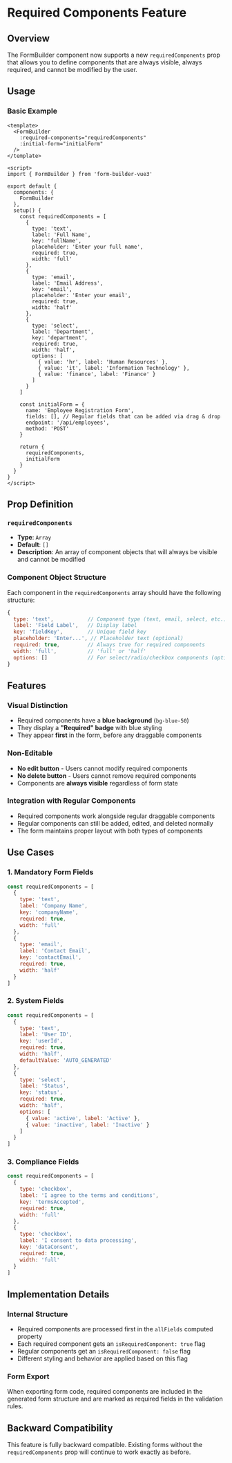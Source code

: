 # Required Components Feature

## Overview

The FormBuilder component now supports a new `requiredComponents` prop that allows you to define components that are always visible, always required, and cannot be modified by the user.

## Usage

### Basic Example

```vue
<template>
  <FormBuilder
    :required-components="requiredComponents"
    :initial-form="initialForm"
  />
</template>

<script>
import { FormBuilder } from 'form-builder-vue3'

export default {
  components: {
    FormBuilder
  },
  setup() {
    const requiredComponents = [
      {
        type: 'text',
        label: 'Full Name',
        key: 'fullName',
        placeholder: 'Enter your full name',
        required: true,
        width: 'full'
      },
      {
        type: 'email',
        label: 'Email Address',
        key: 'email',
        placeholder: 'Enter your email',
        required: true,
        width: 'half'
      },
      {
        type: 'select',
        label: 'Department',
        key: 'department',
        required: true,
        width: 'half',
        options: [
          { value: 'hr', label: 'Human Resources' },
          { value: 'it', label: 'Information Technology' },
          { value: 'finance', label: 'Finance' }
        ]
      }
    ]

    const initialForm = {
      name: 'Employee Registration Form',
      fields: [], // Regular fields that can be added via drag & drop
      endpoint: '/api/employees',
      method: 'POST'
    }

    return {
      requiredComponents,
      initialForm
    }
  }
}
</script>
```

## Prop Definition

### `requiredComponents`

- **Type**: `Array`
- **Default**: `[]`
- **Description**: An array of component objects that will always be visible and cannot be modified

### Component Object Structure

Each component in the `requiredComponents` array should have the following structure:

```javascript
{
  type: 'text',           // Component type (text, email, select, etc.)
  label: 'Field Label',   // Display label
  key: 'fieldKey',        // Unique field key
  placeholder: 'Enter...', // Placeholder text (optional)
  required: true,         // Always true for required components
  width: 'full',          // 'full' or 'half'
  options: []             // For select/radio/checkbox components (optional)
}
```

## Features

### Visual Distinction
- Required components have a **blue background** (`bg-blue-50`)
- They display a **"Required" badge** with blue styling
- They appear **first** in the form, before any draggable components

### Non-Editable
- **No edit button** - Users cannot modify required components
- **No delete button** - Users cannot remove required components
- Components are **always visible** regardless of form state

### Integration with Regular Components
- Required components work alongside regular draggable components
- Regular components can still be added, edited, and deleted normally
- The form maintains proper layout with both types of components

## Use Cases

### 1. Mandatory Form Fields
```javascript
const requiredComponents = [
  {
    type: 'text',
    label: 'Company Name',
    key: 'companyName',
    required: true,
    width: 'full'
  },
  {
    type: 'email',
    label: 'Contact Email',
    key: 'contactEmail',
    required: true,
    width: 'half'
  }
]
```

### 2. System Fields
```javascript
const requiredComponents = [
  {
    type: 'text',
    label: 'User ID',
    key: 'userId',
    required: true,
    width: 'half',
    defaultValue: 'AUTO_GENERATED'
  },
  {
    type: 'select',
    label: 'Status',
    key: 'status',
    required: true,
    width: 'half',
    options: [
      { value: 'active', label: 'Active' },
      { value: 'inactive', label: 'Inactive' }
    ]
  }
]
```

### 3. Compliance Fields
```javascript
const requiredComponents = [
  {
    type: 'checkbox',
    label: 'I agree to the terms and conditions',
    key: 'termsAccepted',
    required: true,
    width: 'full'
  },
  {
    type: 'checkbox',
    label: 'I consent to data processing',
    key: 'dataConsent',
    required: true,
    width: 'full'
  }
]
```

## Implementation Details

### Internal Structure
- Required components are processed first in the `allFields` computed property
- Each required component gets an `isRequiredComponent: true` flag
- Regular components get an `isRequiredComponent: false` flag
- Different styling and behavior are applied based on this flag

### Form Export
When exporting form code, required components are included in the generated form structure and are marked as required fields in the validation rules.

## Backward Compatibility

This feature is fully backward compatible. Existing forms without the `requiredComponents` prop will continue to work exactly as before.